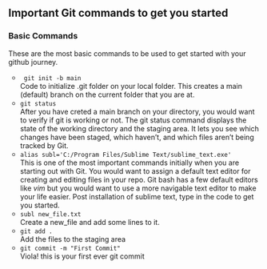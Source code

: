 ## Important Git commands to get you started

### Basic Commands
These are the most basic commands to be used to get started with your github journey.
<br>

<ul type='circle'>

<li><code> git init -b main </code>
<br>
Code to initialize .git folder on your local folder. This creates a main (default) branch on the current folder that you are at.
</li>


<li><code>git status</code></li>
After you have creted a main branch on your directory, you would want to verify if git is working or not. The git status command displays the state of the working directory and the staging area. It lets you see which changes have been staged, which haven’t, and which files aren’t being tracked by Git.

<li><code>alias subl='C:/Program Files/Sublime Text/sublime_text.exe'</code></li>
This is one of the most important commands initially when you are starting out with Git. You would want to assign a default text editor for creating and editing files in your repo. Git bash has a few default editors like <i>vim</i> but you would want to use a more navigable text editor to make your life easier. Post installation of sublime text, type in the code to get you started.
<li><code>subl new_file.txt</code></li>
Create a new_file and add some lines to it.
<li><code>git add .</code></li>
Add the files to the staging area
<li><code>git commit -m "First Commit"</code></li>
Viola! this is your first ever git commit
</ul>

